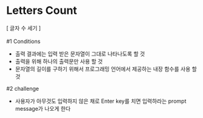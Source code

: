 # Letters Count

[ 글자 수 세기 ]
<br />
<br />
#1 Conditions
<br />

- 출력 결과에는 입력 받은 문자열이 그대로 나타나도록 할 것
- 출력을 위해 하나의 출력문만 사용 할 것
- 문자열의 길이를 구하기 위해서 프로그래밍 언어에서 제공하는 내장 함수를 사용 할 것
  <br />

#2 challenge
<br />

- 사용자가 아무것도 입력하지 않은 채로 Enter key를 치면 입력하라는 prompt message가 나오게 한다<br />

